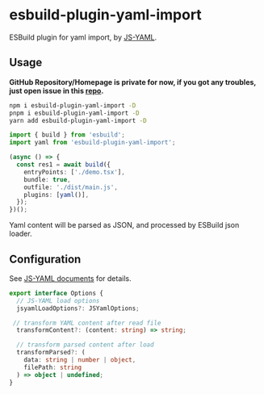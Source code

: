 # esbuild-plugin-yaml-import

ESBuild plugin for yaml import, by [JS-YAML](https://github.com/nodeca/js-yaml).

## Usage

**GitHub Repository/Homepage is private for now, if you got any troubles, just open issue in this [repo](https://github.com/linbudu599/Blog).**

```bash
npm i esbuild-plugin-yaml-import -D
pnpm i esbuild-plugin-yaml-import -D
yarn add esbuild-plugin-yaml-import -D
```

```typescript
import { build } from 'esbuild';
import yaml from 'esbuild-plugin-yaml-import';

(async () => {
  const res1 = await build({
    entryPoints: ['./demo.tsx'],
    bundle: true,
    outfile: './dist/main.js',
    plugins: [yaml()],
  });
})();
```

Yaml content will be parsed as JSON, and processed by ESBuild json loader.


## Configuration

See [JS-YAML documents](https://github.com/nodeca/js-yaml#load-string---options-) for details.

```typescript
export interface Options {
  // JS-YAML load options
  jsyamlLoadOptions?: JSYamlOptions;

 // transform YAML content after read file
  transformContent?: (content: string) => string;

  // transform parsed content after load
  transformParsed?: (
    data: string | number | object,
    filePath: string
  ) => object | undefined;
}

```
